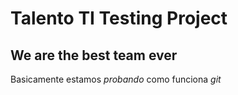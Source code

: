 # Talento TI Testing Project
## We are the best team ever

Basicamente estamos *probando* como funciona _git_
